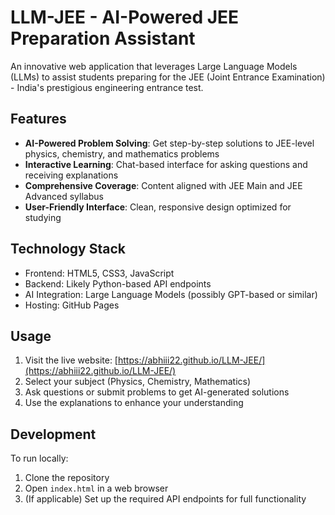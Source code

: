 # LLM-JEE - AI-Powered JEE Preparation Assistant

An innovative web application that leverages Large Language Models (LLMs) to assist students preparing for the JEE (Joint Entrance Examination) - India's prestigious engineering entrance test.

## Features

- **AI-Powered Problem Solving**: Get step-by-step solutions to JEE-level physics, chemistry, and mathematics problems
- **Interactive Learning**: Chat-based interface for asking questions and receiving explanations
- **Comprehensive Coverage**: Content aligned with JEE Main and JEE Advanced syllabus
- **User-Friendly Interface**: Clean, responsive design optimized for studying

## Technology Stack

- Frontend: HTML5, CSS3, JavaScript
- Backend: Likely Python-based API endpoints
- AI Integration: Large Language Models (possibly GPT-based or similar)
- Hosting: GitHub Pages

## Usage

1. Visit the live website: [https://abhiii22.github.io/LLM-JEE/](https://abhiii22.github.io/LLM-JEE/)
2. Select your subject (Physics, Chemistry, Mathematics)
3. Ask questions or submit problems to get AI-generated solutions
4. Use the explanations to enhance your understanding

## Development

To run locally:
1. Clone the repository
2. Open `index.html` in a web browser
3. (If applicable) Set up the required API endpoints for full functionality
